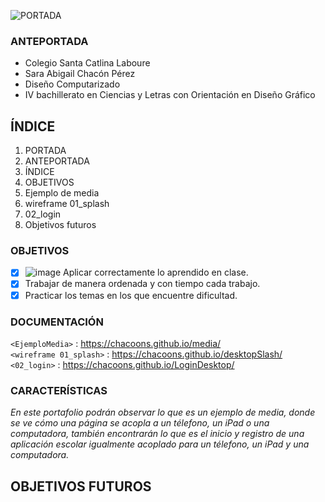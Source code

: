 ![PORTADA](https://github.com/Chacoons/Proyect/blob/main/PORTADA%20(1).png)


### ANTEPORTADA
* Colegio Santa Catlina Laboure
* Sara Abigail Chacón Pérez
* Diseño Computarizado
* IV bachillerato en Ciencias y Letras con Orientación en Diseño Gráfico

 ## ÍNDICE                             
1. PORTADA
2. ANTEPORTADA
3. ÍNDICE
4. OBJETIVOS
5. Ejemplo de media
6. wireframe 01_splash
7. 02_login
8. Objetivos futuros


### OBJETIVOS
- [x] ![image](https://user-images.githubusercontent.com/77393842/136632500-e8fe51b1-e6fe-4fce-9a78-6e49b1ba8124.png)
Aplicar correctamente lo aprendido en clase.
- [x] Trabajar de manera ordenada y con tiempo cada trabajo.
- [x] Practicar los temas en los que encuentre dificultad.

 ### DOCUMENTACIÓN      
`<EjemploMedia>` : <https://chacoons.github.io/media/>  <br>
`<wireframe 01_splash>` : <https://chacoons.github.io/desktopSlash/> <br>
`<02_login>` : <https://chacoons.github.io/LoginDesktop/>

### CARACTERÍSTICAS
_En este portafolio podrán observar lo que es un ejemplo de media, donde se ve cómo una página se acopla a un télefono, un iPad o una computadora, también encontrarán 
lo que es el inicio y registro de una aplicación escolar igualmente acoplado para un télefono, un iPad y una computadora._

 ## OBJETIVOS FUTUROS
